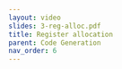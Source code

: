 ```yaml
---
layout: video
slides: 3-reg-alloc.pdf
title: Register allocation
parent: Code Generation 
nav_order: 6
---
```

